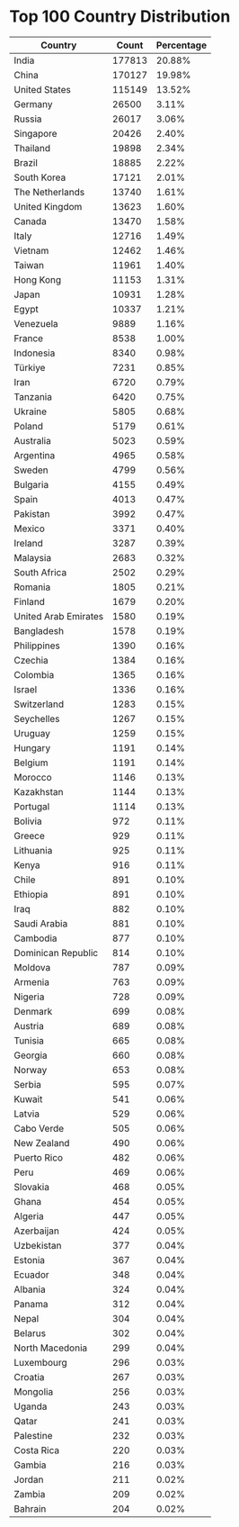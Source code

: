 # Top 100 Country Distribution
| Country | Count | Percentage |
|----|----|----|
| India | 177813 | 20.88% |
| China | 170127 | 19.98% |
| United States | 115149 | 13.52% |
| Germany | 26500 | 3.11% |
| Russia | 26017 | 3.06% |
| Singapore | 20426 | 2.40% |
| Thailand | 19898 | 2.34% |
| Brazil | 18885 | 2.22% |
| South Korea | 17121 | 2.01% |
| The Netherlands | 13740 | 1.61% |
| United Kingdom | 13623 | 1.60% |
| Canada | 13470 | 1.58% |
| Italy | 12716 | 1.49% |
| Vietnam | 12462 | 1.46% |
| Taiwan | 11961 | 1.40% |
| Hong Kong | 11153 | 1.31% |
| Japan | 10931 | 1.28% |
| Egypt | 10337 | 1.21% |
| Venezuela | 9889 | 1.16% |
| France | 8538 | 1.00% |
| Indonesia | 8340 | 0.98% |
| Türkiye | 7231 | 0.85% |
| Iran | 6720 | 0.79% |
| Tanzania | 6420 | 0.75% |
| Ukraine | 5805 | 0.68% |
| Poland | 5179 | 0.61% |
| Australia | 5023 | 0.59% |
| Argentina | 4965 | 0.58% |
| Sweden | 4799 | 0.56% |
| Bulgaria | 4155 | 0.49% |
| Spain | 4013 | 0.47% |
| Pakistan | 3992 | 0.47% |
| Mexico | 3371 | 0.40% |
| Ireland | 3287 | 0.39% |
| Malaysia | 2683 | 0.32% |
| South Africa | 2502 | 0.29% |
| Romania | 1805 | 0.21% |
| Finland | 1679 | 0.20% |
| United Arab Emirates | 1580 | 0.19% |
| Bangladesh | 1578 | 0.19% |
| Philippines | 1390 | 0.16% |
| Czechia | 1384 | 0.16% |
| Colombia | 1365 | 0.16% |
| Israel | 1336 | 0.16% |
| Switzerland | 1283 | 0.15% |
| Seychelles | 1267 | 0.15% |
| Uruguay | 1259 | 0.15% |
| Hungary | 1191 | 0.14% |
| Belgium | 1191 | 0.14% |
| Morocco | 1146 | 0.13% |
| Kazakhstan | 1144 | 0.13% |
| Portugal | 1114 | 0.13% |
| Bolivia | 972 | 0.11% |
| Greece | 929 | 0.11% |
| Lithuania | 925 | 0.11% |
| Kenya | 916 | 0.11% |
| Chile | 891 | 0.10% |
| Ethiopia | 891 | 0.10% |
| Iraq | 882 | 0.10% |
| Saudi Arabia | 881 | 0.10% |
| Cambodia | 877 | 0.10% |
| Dominican Republic | 814 | 0.10% |
| Moldova | 787 | 0.09% |
| Armenia | 763 | 0.09% |
| Nigeria | 728 | 0.09% |
| Denmark | 699 | 0.08% |
| Austria | 689 | 0.08% |
| Tunisia | 665 | 0.08% |
| Georgia | 660 | 0.08% |
| Norway | 653 | 0.08% |
| Serbia | 595 | 0.07% |
| Kuwait | 541 | 0.06% |
| Latvia | 529 | 0.06% |
| Cabo Verde | 505 | 0.06% |
| New Zealand | 490 | 0.06% |
| Puerto Rico | 482 | 0.06% |
| Peru | 469 | 0.06% |
| Slovakia | 468 | 0.05% |
| Ghana | 454 | 0.05% |
| Algeria | 447 | 0.05% |
| Azerbaijan | 424 | 0.05% |
| Uzbekistan | 377 | 0.04% |
| Estonia | 367 | 0.04% |
| Ecuador | 348 | 0.04% |
| Albania | 324 | 0.04% |
| Panama | 312 | 0.04% |
| Nepal | 304 | 0.04% |
| Belarus | 302 | 0.04% |
| North Macedonia | 299 | 0.04% |
| Luxembourg | 296 | 0.03% |
| Croatia | 267 | 0.03% |
| Mongolia | 256 | 0.03% |
| Uganda | 243 | 0.03% |
| Qatar | 241 | 0.03% |
| Palestine | 232 | 0.03% |
| Costa Rica | 220 | 0.03% |
| Gambia | 216 | 0.03% |
| Jordan | 211 | 0.02% |
| Zambia | 209 | 0.02% |
| Bahrain | 204 | 0.02% |
